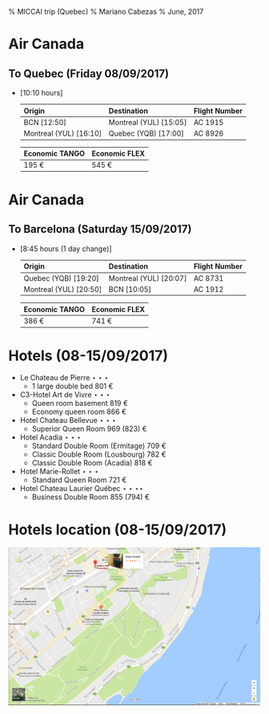 % MICCAI trip (Quebec)
% Mariano Cabezas
% June, 2017

# Air Canada
## To Quebec (Friday 08/09/2017)
- [10:10 hours]

    | Origin                 | Destination            | Flight Number |
    |------------------------|------------------------|---------------|
    | BCN [12:50]            | Montreal (YUL) [15:05] | AC 1915       |
    | Montreal (YUL) [16:10] | Quebec (YQB) [17:00]   | AC 8926       |
    

    | Economic TANGO | Economic FLEX |
    |----------------|---------------|
    | 195 €          | 545 €         |


# Air Canada
## To Barcelona (Saturday 15/09/2017)
-  [8:45 hours (1 day change)]

    | Origin                 | Destination            | Flight Number |
    |------------------------|------------------------|---------------|
    | Quebec (YQB) [19:20]   | Montreal (YUL) [20:07] | AC 8731       |
    | Montreal (YUL) [20:50] | BCN [10:05]            | AC 1912       |

    | Economic TANGO | Economic FLEX |
    |----------------|---------------|
    | 386 €          | 741 €         |


# Hotels (08-15/09/2017)
- Le Chateau de Pierre $\star\star\star$
    - 1 large double bed 801 €
- C3-Hotel Art de Vivre $\star\star\star$
    - Queen room basement 819 €
    - Economy queen room 866 €
- Hotel Chateau Bellevue $\star\star\star$
    - Superior Queen Room 969 (823) €
- Hotel Acadia $\star\star\star$
    - Standard Double Room (Ermitage) 709 €
    - Classic Double Room (Lousbourg) 782 €
    - Classic Double Room (Acadia) 818 €
- Hotel Marie-Rollet $\star\star\star$
    - Standard Queen Room 721 €
- Hotel Chateau Laurier Québec $\star\star\star\star$
    - Business Double Room 855 (794) €

# Hotels location (08-15/09/2017)
![Snapshot of the hotels and venue location](images/hotels.png)




